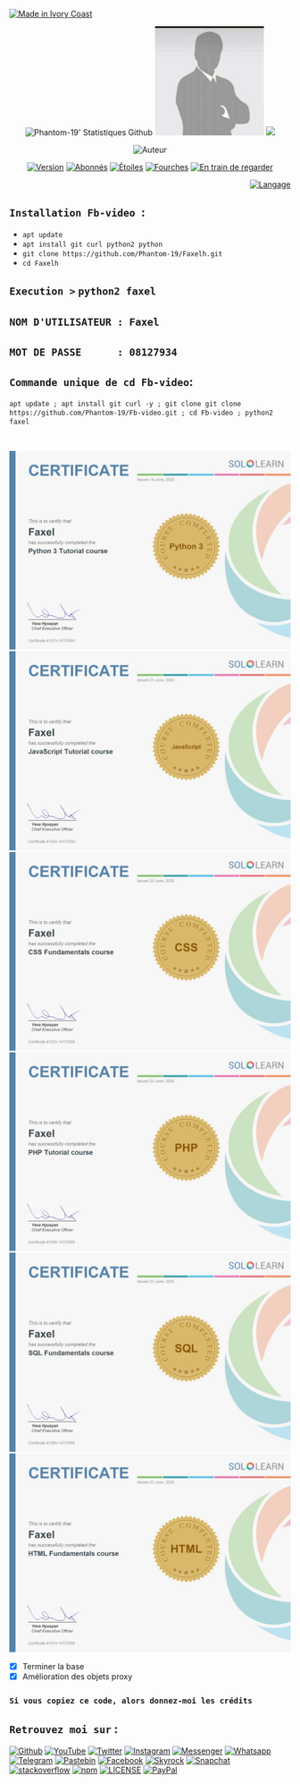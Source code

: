 <p align="left">
<a href="#"><img title="Made in Ivory Coast" src="https://img.shields.io/badge/MADE%20IN-IVORY COAST-green?colorA=%23ff0000&colorB=%23017e40"></a>
</p>
<p align="center">
<img alt="Phantom-19' Statistiques Github" src="https://github-readme-stats.vercel.app/api?username=Phantom-19&show_icons=true&include_all_commits=true&hide_border=true"/>
<img alt="profile pic" width="195px" src="https://raw.githubusercontent.com/Phantom-19/bash/master/fr.jpg"/> 
<img src="https://github-readme-stats.anuraghazra1.vercel.app/api/top-langs/?username=Phantom-19&hide=ruby,perl&hide_border=true"/>
</p> 
<p align="center"
<a href="https://github.com/Phantom-19"><img title="Auteur" src="https://img.shields.io/badge/Auteur-Faxel-red.svg?logo=github"></a>
</p>
<p align="center">
<a href="#"><img title="Version" src="https://img.shields.io/badge/Version-3.1-green.svg?"></a>
<a href="https://github.com/Phantom-19/followers"><img title="Abonnés" src="https://img.shields.io/github/followers/Phantom-19?color=blue"></a>
<a href="https://github.com/Phantom-19/Fb-video/stargazers/"><img title="Étoiles" src="https://img.shields.io/github/stars/Phantom-19/Fb-video??color=red"></a>
<a href="https://github.com/Phantom-19/Fb-video/network/members"><img title="Fourches" src="https://img.shields.io/github/forks/Phantom-19/Fb-video??color=red"></a>
<a href="https://github.com/Phantom-19/Fb-video/watchers"><img title="En train de regarder" src="https://img.shields.io/github/watchers/Phantom-19/Fb-video?label=Watchers&color=blue"></a>
<p align="right">
<a href="#"><img title="Langage" src="https://forthebadge.com/images/badges/made-with-python.svg"></a>
</p>

## `Installation Fb-video `:

* `apt update`
* `apt install git curl python2 python `
* `git clone https://github.com/Phantom-19/Faxelh.git`
* `cd Faxelh`
## ` Execution > ` `python2 faxel`

## ` NOM D'UTILISATEUR : Faxel    `
## ` MOT DE PASSE      : 08127934 `

##  `Commande unique de cd Fb-video`:
```
apt update ; apt install git curl -y ; git clone git clone https://github.com/Phantom-19/Fb-video.git ; cd Fb-video ; python2 faxel
```


<br>
<p align="center">
<img src="https://raw.githubusercontent.com/Phantom-19/Faxelh/master/Python_certificate.jpg"/>
<img src="https://raw.githubusercontent.com/Phantom-19/Faxelh/master/JavaScript_certificate.jpg"/>
<img src="https://raw.githubusercontent.com/Phantom-19/Faxelh/master/CSS_certificate.jpg"/>
<img src="https://raw.githubusercontent.com/Phantom-19/Faxelh/master/PHP_certificate.jpg"/>
<img src="https://raw.githubusercontent.com/Phantom-19/Faxelh/master/SQL_certificate.jpg"/>
<img src="https://raw.githubusercontent.com/Phantom-19/Faxelh/master/HTML_certificate.jpg"/>
<br>  

- [x] Terminer la base 
- [x] Amélioration des objets proxy 

### `Si vous copiez ce code, alors donnez-moi les crédits` 

## `Retrouvez moi sur` :
[![Github](https://img.shields.io/badge/Github-%40Phantom--19-cyan?logo=github)](https://github.com/Phantom-19)
[![YouTube](https://img.shields.io/badge/Youtube-%40FasterAxel-red?logo=youtube)](https://www.youtube.com/c/FASTERAXEL)
[![Twitter](https://img.shields.io/twitter/follow/Faxel2020.svg?style=flat-square&label=Me%20suivre&logo=twitter)](https://twitter.com/Faxel2020)
[![Instagram](https://img.shields.io/badge/Instagram-%40faxelh-magenta?logo=instagram)](https://www.instagram.com/faxelh)
[![Messenger](https://img.shields.io/badge/Chat-Messenger-blue?logo=messenger)](https://www.messenger.com/t/faxel19)
[![Whatsapp](https://img.shields.io/badge/Whatsapp-%40Faxel-whatsapp--green?logo=whatsapp)](https://wa.me/22555709610)
[![Telegram](https://img.shields.io/badge/Telegram-%40Faxelh-cyan?logo=telegram)](https://t.me/Faxelh)
[![Pastebin](https://img.shields.io/badge/Pastebin-%40Faxel-purple?logo=pastebin)](https://pastebin.com/u/Faxel)
[![Facebook](https://img.shields.io/badge/Facebook-%40Faxel--19-teal?logo=Facebook)](https://www.facebook.com/Faxel19)
[![Skyrock](https://img.shields.io/badge/Skyrock-%40Faxel-brown?logo=skyrock)](https://Faxel.skyrock.com/profil/)
[![Snapchat](https://img.shields.io/badge/Snapchat-%40McTony64-yellow?logo=snapchat)](https://www.snapchat.com/add/mctony64)
[![stackoverflow](https://img.shields.io/badge/stackoverflow-%40Faxel-yellow?logo=stackoverflow)](https://stackoverflow.com/users/13364230/faxel?)
[![npm](https://img.shields.io/badge/npm-%40Faxel-yellow?logo=npm)](https://www.npmjs.com/~faxel)
[![LICENSE](https://img.shields.io/badge/license-MIT-lightgrey.svg?logo=License-MIT)](https://raw.githubusercontent.com/phantom-19/yutube/master/LICENSE)
[![PayPal](https://img.shields.io/badge/PayPal-%20donate-green.svg?logo=paypal)](https://www.paypal.me/)
